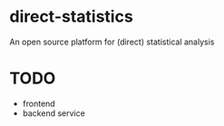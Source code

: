 # direct-statistics
An open source platform for (direct) statistical analysis

# TODO
 * frontend
 * backend service
